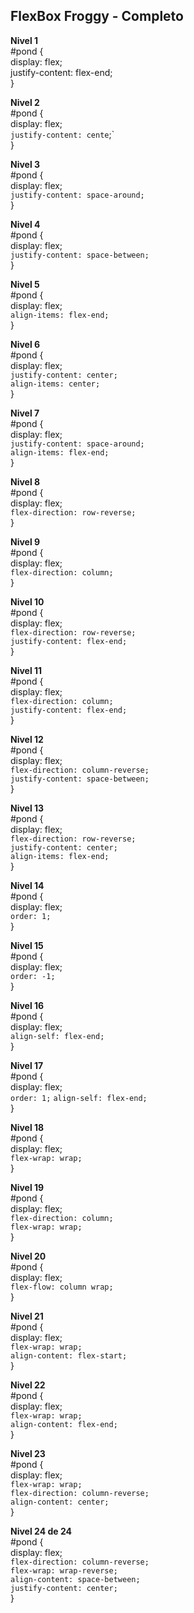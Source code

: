 ## FlexBox Froggy - Completo 

**Nivel 1**  
#pond {  
    display: flex;  
    justify-content: flex-end;  
}  

**Nivel 2**  
#pond {  
    display: flex;  
    `justify-content: cente`;`  
}  

**Nivel 3**  
#pond {  
    display: flex;  
    `justify-content: space-around;`  
    }  

**Nivel 4**  
#pond {  
    display: flex;  
    `justify-content: space-between;`  
}  

**Nivel 5**  
#pond {  
    display: flex;  
    `align-items: flex-end;`  
    }  

**Nivel 6**  
#pond {  
    display: flex;  
    `justify-content: center;`  
    `align-items: center;`  
}  

**Nivel 7**  
#pond {  
    display: flex;  
    `justify-content: space-around;`  
    `align-items: flex-end;`  
}  

**Nivel 8**  
#pond {  
    display: flex;  
    `flex-direction: row-reverse;`  
}  

**Nivel 9**  
#pond {  
    display: flex;  
    `flex-direction: column;`  
}  

**Nivel 10**  
#pond {  
    display: flex;  
    `flex-direction: row-reverse;`  
    `justify-content: flex-end;`  
}  

**Nivel 11**  
#pond {  
    display: flex;  
    `flex-direction: column;`  
    `justify-content: flex-end;`  
}  

**Nivel 12**  
#pond {  
    display: flex;  
    `flex-direction: column-reverse;`  
    `justify-content: space-between;`  
}  

**Nivel 13**  
#pond {  
    display: flex;  
    `flex-direction: row-reverse;`  
    `justify-content: center;`  
    `align-items: flex-end;`  
}  

**Nivel 14**  
#pond {  
    display: flex;  
    `order: 1;`  
}  

**Nivel 15**  
#pond {  
    display: flex;  
    `order: -1;`  
}  

**Nivel 16**  
#pond {  
    display: flex;  
    `align-self: flex-end;`  
}  

**Nivel 17**  
#pond {  
    display: flex;  
    `order: 1;` 
    `align-self: flex-end;`  
}  

**Nivel 18**  
#pond {  
    display: flex;  
    `flex-wrap: wrap;`  
}  

**Nivel 19**  
#pond {  
    display: flex;  
    `flex-direction: column;`  
    `flex-wrap: wrap;`  
    }  

**Nivel 20**  
#pond {  
    display: flex;  
    `flex-flow: column wrap;`  
}  

**Nivel 21**  
#pond {  
    display: flex;    
    `flex-wrap: wrap;`  
    `align-content: flex-start;`  
}  

**Nivel 22**  
#pond {  
    display: flex;  
    `flex-wrap: wrap;`  
    `align-content: flex-end;`  
}  

**Nivel 23**  
#pond {  
    display: flex;  
    `flex-wrap: wrap;`  
    `flex-direction: column-reverse;`  
    `align-content: center;`  
}  

**Nivel 24 de 24**  
#pond {  
    display: flex;  
    `flex-direction: column-reverse;`  
    `flex-wrap: wrap-reverse;`  
    `align-content: space-between;`  
    `justify-content: center;`  
}

